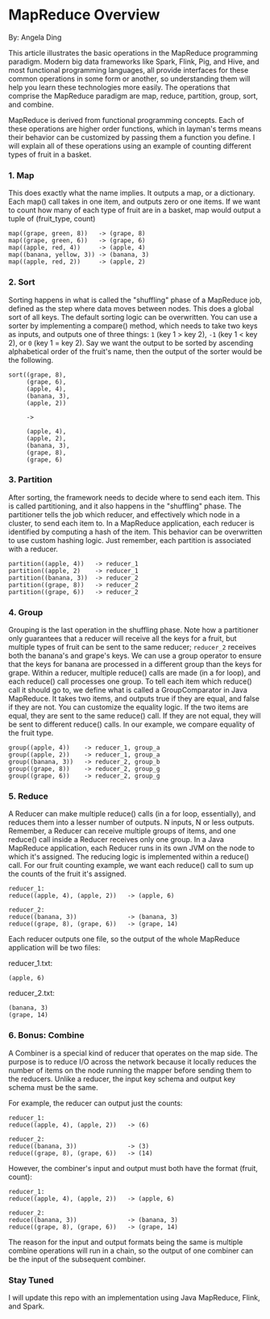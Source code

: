 # MapReduce Overview

By: Angela Ding

This article illustrates the basic operations in the MapReduce programming paradigm. Modern big data frameworks like Spark, Flink, Pig, and Hive, and most functional programming languages, all provide interfaces for these common operations in some form or another, so understanding them will help you learn these technologies more easily. The operations that comprise the MapReduce paradigm are map, reduce, partition, group, sort, and combine. 

MapReduce is derived from functional programming concepts. Each of these operations are higher order functions, which in layman's terms means their behavior can be customized by passing them a function you define. I will explain all of these operations using an example of counting different types of fruit in a basket.

### 1. Map
This does exactly what the name implies. It outputs a map, or a dictionary. Each map() call takes in one item, and outputs zero or one items. If we want to count how many of each type of fruit are in a basket, map would output a tuple of (fruit_type, count)

```
map((grape, green, 8))   -> (grape, 8)
map((grape, green, 6))   -> (grape, 6)
map((apple, red, 4))     -> (apple, 4)
map((banana, yellow, 3)) -> (banana, 3)
map((apple, red, 2))     -> (apple, 2)
```

### 2. Sort
Sorting happens in what is called the "shuffling" phase of a MapReduce job, defined as the step where data moves between nodes. This does a global sort of all keys. The default sorting logic can be overwritten. You can use a sorter by implementing a compare() method, which needs to take two keys as inputs, and outputs one of three things: `1` (key 1 > key 2), `-1` (key 1 < key 2), or `0` (key 1 = key 2).  Say we want the output to be sorted by ascending alphabetical order of the fruit's name, then the output of the sorter would be the following.

```
sort((grape, 8),
     (grape, 6),
     (apple, 4),
     (banana, 3),
     (apple, 2))

     ->

     (apple, 4),
     (apple, 2),
     (banana, 3),
     (grape, 8),
     (grape, 6)

```

### 3. Partition
After sorting, the framework needs to decide where to send each item. This is called partitioning, and it also happens in the "shuffling" phase. The partitioner tells the job which reducer, and effectively which node in a cluster, to send each item to. In a MapReduce application, each reducer is identified by computing a hash of the item. This behavior can be overwritten to use custom hashing logic. Just remember, each partition is associated with a reducer.

```
partition((apple, 4))   -> reducer_1
partition((apple, 2)    -> reducer_1
partition((banana, 3))  -> reducer_2
partition((grape, 8))   -> reducer_2
partition((grape, 6))   -> reducer_2
```

### 4. Group
Grouping is the last operation in the shuffling phase. Note how a partitioner only guarantees that a reducer will receive all the keys for a fruit, but multiple types of fruit can be sent to the same reducer; `reducer_2` receives both the banana's and grape's keys. We can use a group operator to ensure that the keys for banana are processed in a different group than the keys for grape. Within a reducer, multiple reduce() calls are made (in a for loop), and each reduce() call processes one group. To tell each item which reduce() call it should go to, we define what is called a GroupComparator in Java MapReduce. It takes two items, and outputs true if they are equal, and false if they are not. You can customize the equality logic. If the two items are equal, they are sent to the same reduce() call. If they are not equal, they will be sent to different reduce() calls. In our example, we compare equality of the fruit type.

```
group((apple, 4))    -> reducer_1, group_a
group((apple, 2))    -> reducer_1, group_a
group((banana, 3))   -> reducer_2, group_b
group((grape, 8))    -> reducer_2, group_g
group((grape, 6))    -> reducer_2, group_g
```

### 5. Reduce
A Reducer can make multiple reduce() calls (in a for loop, essentially), and reduces them into a lesser number of outputs. N inputs, N or less outputs. Remember, a Reducer can receive multiple groups of items, and one reduce() call inside a Reducer receives only one group. In a Java MapReduce application, each Reducer runs in its own JVM on the node to which it's assigned. The reducing logic is implemented within a reduce() call. For our fruit counting example, we want each reduce() call to sum up the counts of the fruit it's assigned.

```
reducer_1:
reduce((apple, 4), (apple, 2))   -> (apple, 6)

reducer_2:
reduce((banana, 3))              -> (banana, 3)
reduce((grape, 8), (grape, 6))   -> (grape, 14)
```

Each reducer outputs one file, so the output of the whole MapReduce application will be two files:

reducer_1.txt:
```
(apple, 6)
```

reducer_2.txt:
```
(banana, 3)
(grape, 14)
```

### 6. Bonus: Combine
A Combiner is a special kind of reducer that operates on the map side. The purpose is to reduce I/O across the network because it locally reduces the number of items on the node running the mapper before sending them to the reducers. Unlike a reducer, the input key schema and output key schema must be the same. 

For example, the reducer can output just the counts:

```
reducer_1:
reduce((apple, 4), (apple, 2))   -> (6)

reducer_2:
reduce((banana, 3))              -> (3)
reduce((grape, 8), (grape, 6))   -> (14)
```

However, the combiner's input and output must both have the format (fruit, count):

```
reducer_1:
reduce((apple, 4), (apple, 2))   -> (apple, 6)

reducer_2:
reduce((banana, 3))              -> (banana, 3)
reduce((grape, 8), (grape, 6))   -> (grape, 14)
```

The reason for the input and output formats being the same is multiple combine operations will run in a chain, so the output of one combiner can be the input of the subsequent combiner.

### Stay Tuned
I will update this repo with an implementation using Java MapReduce, Flink, and Spark.
